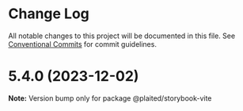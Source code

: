 # Change Log

All notable changes to this project will be documented in this file.
See [Conventional Commits](https://conventionalcommits.org) for commit guidelines.

# 5.4.0 (2023-12-02)

**Note:** Version bump only for package @plaited/storybook-vite
